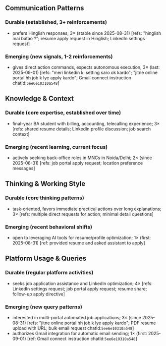 ## Communication Patterns
### Durable (established, 3+ reinforcements)
- prefers Hinglish responses; 3× (stable since 2025-08-31) [refs: "hinglish mai batao ?"; resume apply request in Hinglish; LinkedIn settings request]

### Emerging (new signals, 1-2 reinforcements)
- gives direct action commands, expects autonomous execution; 3× (last: 2025-09-01) [refs: "meri linkedin ki setting saro ok kardo"; "jitne online portal hh job k lye apply kardo"; Gmail connect instruction chatId:`5ee6e10310a548`]

## Knowledge & Context
### Durable (core expertise, established over time)
- final-year BA student with billing, accounting, telecalling experience; 3× [refs: shared resume details; LinkedIn profile discussion; job search context]

### Emerging (recent learning, current focus)
- actively seeking back-office roles in MNCs in Noida/Delhi; 2× (since 2025-08-31) [refs: job portal apply request; location preference messages]

## Thinking & Working Style
### Durable (core thinking patterns)
- task-oriented, favors immediate practical actions over long explanations; 3× [refs: multiple direct requests for action; minimal detail questions]

### Emerging (recent behavioral shifts)
- open to leveraging AI tools for resume/profile optimization; 1× (first: 2025-08-31) [ref: provided resume and asked assistant to apply]

## Platform Usage & Queries
### Durable (regular platform activities)
- seeks job application assistance and LinkedIn optimization; 4× [refs: LinkedIn settings request; job portal apply request; resume share; follow-up apply directive]

### Emerging (new query patterns)
- interested in multi-portal automated job applications; 3× (since 2025-08-31) [refs: "jitne online portal hh job k lye apply kardo"; PDF resume upload with URL; bulk email request chatId:`5ee6e10310a548`]
- authorizes Gmail integration for automatic email sending; 1× (first: 2025-09-01) [ref: Gmail connect instruction chatId:`5ee6e10310a548`]